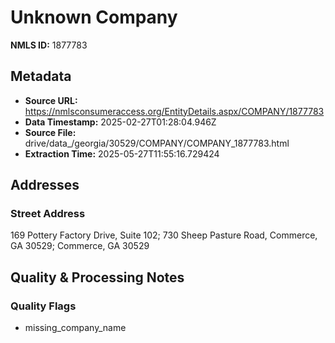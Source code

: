 # Unknown Company

**NMLS ID:** 1877783

## Metadata
- **Source URL:** https://nmlsconsumeraccess.org/EntityDetails.aspx/COMPANY/1877783
- **Data Timestamp:** 2025-02-27T01:28:04.946Z
- **Source File:** drive/data_/georgia/30529/COMPANY/COMPANY_1877783.html
- **Extraction Time:** 2025-05-27T11:55:16.729424

## Addresses
### Street Address
169 Pottery Factory Drive, Suite 102; 730 Sheep Pasture Road, Commerce, GA 30529; Commerce, GA 30529

## Quality & Processing Notes
### Quality Flags
- missing_company_name

